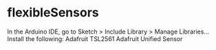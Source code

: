 # flexibleSensors

In the Arduino IDE, go to Sketch > Include Library > Manage Libraries...
Install the following:
Adafruit TSL2561 
Adafruit Unified Sensor
